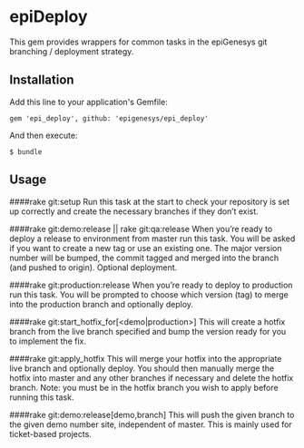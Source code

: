 # epiDeploy

This gem provides wrappers for common tasks in the epiGenesys git branching / deployment strategy.

## Installation

Add this line to your application's Gemfile:

    gem 'epi_deploy', github: 'epigenesys/epi_deploy'

And then execute:

    $ bundle


## Usage

####rake git:setup
Run this task at the start to check your repository is set up correctly and create the necessary branches if they don’t exist.

####rake git:demo:release || rake git:qa:release
When you’re ready to deploy a release to environment from master run this task. You will be asked if you want to create a new tag or use an existing one. The major version number will be bumped, the commit tagged and merged into the branch (and pushed to origin). Optional deployment.

####rake git:production:release
When you’re ready to deploy to production run this task. You will be prompted to choose which version (tag) to merge into the production branch and optionally deploy.

####rake git:start_hotfix_for[<demo|production>]
This will create a hotfix branch from the live branch specified and bump the version ready for you to implement the fix.

####rake git:apply_hotfix
This will merge your hotfix into the appropriate live branch and optionally deploy. You should then manually merge the hotfix into master and any other branches if necessary and delete the hotfix branch. 
Note: you must be in the hotfix branch you wish to apply before running this task.

####rake git:demo:release[demo,branch]
This will push the given branch to the given demo number site, independent of master. This is mainly used for ticket-based projects.
